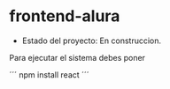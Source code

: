<h1>frontend-alura</h1>

- Estado del proyecto: En construccion.

Para ejecutar el sistema debes poner

´´´ npm install react  ´´´
